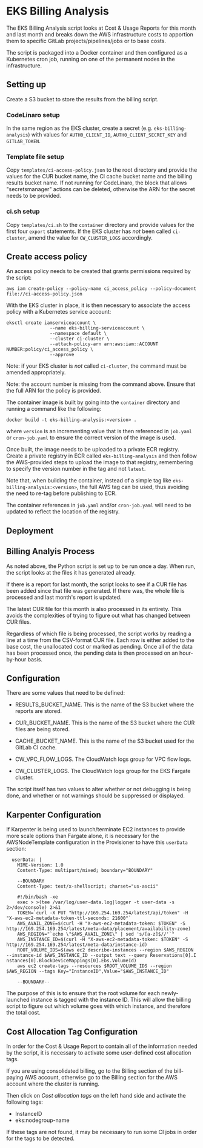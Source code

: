 # EKS Billing Analysis

The EKS Billing Analysis script looks at Cost & Usage Reports for this month and last month and breaks down the AWS infrastructure costs to apportion them to specific GitLab projects/pipelines/jobs or to base costs.

The script is packaged into a Docker container and then configured as a Kubernetes cron job, running on one of the permanent nodes in the infrastructure.

## Setting up

Create a S3 bucket to store the results from the billing script.

### CodeLinaro setup

In the same region as the EKS cluster, create a secret (e.g. `eks-billing-analysis`) with values for `AUTH0_CLIENT_ID`, `AUTH0_CLIENT_SECRET_KEY` and `GITLAB_TOKEN`.

### Template file setup

Copy `templates/ci-access-policy.json` to the root directory and provide the values for the CUR bucket name, the CI cache bucket name and the billing results bucket name. If not running for CodeLinaro, the block that allows "secretsmanager" actions can be deleted, otherwise the ARN for the secret needs to be provided.

### ci.sh setup

Copy `templates/ci.sh` to the `container` directory and provide values for the first four `export` statements. If the EKS cluster has *not* been called `ci-cluster`, amend the value for `CW_CLUSTER_LOGS` accordingly.

## Create access policy

An access policy needs to be created that grants permissions required by the script:

```
aws iam create-policy --policy-name ci_access_policy --policy-document file://ci-access-policy.json
```

With the EKS cluster in place, it is then necessary to associate the access policy with a Kubernetes service account:

```
eksctl create iamserviceaccount \
                --name eks-billing-serviceaccount \
                --namespace default \
                --cluster ci-cluster \
                --attach-policy-arn arn:aws:iam::ACCOUNT NUMBER:policy/ci_access_policy \
                --approve
```

Note: if your EKS cluster is *not* called `ci-cluster`, the command must be amended appropriately.

Note: the account number is missing from the command above. Ensure that the full ARN for the policy is provided.

The container image is built by going into the `container` directory and running a command like the following:

```
docker build -t eks-billing-analysis:<version> .
```

where `version` is an incrementing value that is then referenced in `job.yaml` or `cron-job.yaml` to ensure the correct version of the image is used.

Once built, the image needs to be uploaded to a private ECR registry. Create a private registry in ECR called `eks-billing-analysis` and then follow the AWS-provided steps to upload the image to that registry, remembering to specify the version number in the tag and not `latest`.

Note that, when building the container, instead of a simple tag like `eks-billing-analysis:<version>`, the full AWS tag can be used, thus avoiding the need to re-tag before publishing to ECR.

The container references in `job.yaml` and/or `cron-job.yaml` will need to be updated to reflect the location of the registry.

## Deployment

## Billing Analyis Process

As noted above, the Python script is set up to be run once a day. When run, the script looks at the files it has generated already.

If there is a report for last month, the script looks to see if a CUR file has been added since that file was generated. If there was, the whole file is processed and last month's report is updated.

The latest CUR file for this month is also processed in its entirety. This avoids the complexities of trying to figure out what has changed between CUR files.

Regardless of which file is being processed, the script works by reading a line at a time from the CSV-format CUR file. Each row is either added to the base cost, the unallocated cost or marked as pending. Once all of the data has been processed once, the pending data is then processed on an hour-by-hour basis.

## Configuration

There are some values that need to be defined:

* RESULTS_BUCKET_NAME. This is the name of the S3 bucket where the reports are stored.

* CUR_BUCKET_NAME. This is the name of the S3 bucket where the CUR files are being stored.

* CACHE_BUCKET_NAME. This is the name of the S3 bucket used for the GitLab CI cache.

* CW_VPC_FLOW_LOGS. The CloudWatch logs group for VPC flow logs.

* CW_CLUSTER_LOGS. The CloudWatch logs group for the EKS Fargate cluster.

The script itself has two values to alter whether or not debugging is being done, and whether or not warnings should be suppressed or displayed.

## Karpenter Configuration

If Karpenter is being used to launch/terminate EC2 instances to provide more scale options than Fargate alone, it is necessary for the AWSNodeTemplate configuration in the Provisioner to have this `userData` section:

```
  userData: |
    MIME-Version: 1.0
    Content-Type: multipart/mixed; boundary="BOUNDARY"

    --BOUNDARY
    Content-Type: text/x-shellscript; charset="us-ascii"

    #!/bin/bash -xe
    exec > >(tee /var/log/user-data.log|logger -t user-data -s 2>/dev/console) 2>&1
    TOKEN=`curl -X PUT "http://169.254.169.254/latest/api/token" -H "X-aws-ec2-metadata-token-ttl-seconds: 21600"`
    AWS_AVAIL_ZONE=$(curl -H "X-aws-ec2-metadata-token: $TOKEN" -S http://169.254.169.254/latest/meta-data/placement/availability-zone)
    AWS_REGION="`echo \"$AWS_AVAIL_ZONE\" | sed 's/[a-z]$//'`"
    AWS_INSTANCE_ID=$(curl -H "X-aws-ec2-metadata-token: $TOKEN" -S http://169.254.169.254/latest/meta-data/instance-id)
    ROOT_VOLUME_IDS=$(aws ec2 describe-instances --region $AWS_REGION --instance-id $AWS_INSTANCE_ID --output text --query Reservations[0].I
nstances[0].BlockDeviceMappings[0].Ebs.VolumeId)
    aws ec2 create-tags --resources $ROOT_VOLUME_IDS --region $AWS_REGION --tags Key="InstanceID",Value="$AWS_INSTANCE_ID"

    --BOUNDARY--
```

The purpose of this is to ensure that the root volume for each newly-launched instance is tagged with the instance ID. This will allow the billing script to figure out which volume goes with which instance, and therefore the total cost.

## Cost Allocation Tag Configuration

In order for the Cost & Usage Report to contain all of the information needed by the script, it is necessary to activate some user-defined cost allocation tags.

If you are using consolidated billing, go to the Billing section of the bill-paying AWS account, otherwise go to the Billing section for the AWS account where the cluster is running.

Then click on *Cost allocation tags* on the left hand side and activate the following tags:

* InstanceID
* eks:nodegroup-name

If these tags are not found, it may be necessary to run some CI jobs in order for the tags to be detected.
